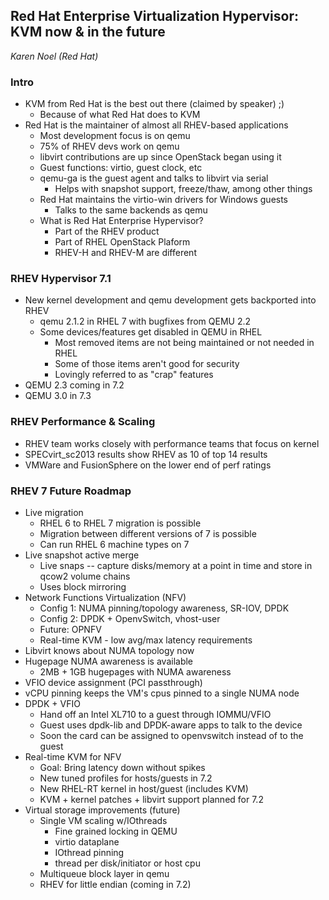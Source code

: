 ## Red Hat Enterprise Virtualization Hypervisor: KVM now & in the future
_Karen Noel (Red Hat)_

### Intro
* KVM from Red Hat is the best out there (claimed by speaker) ;)
    * Because of what Red Hat does to KVM
* Red Hat is the maintainer of almost all RHEV-based applications
    * Most development focus is on qemu
    * 75% of RHEV devs work on qemu
    * libvirt contributions are up since OpenStack began using it
    * Guest functions: virtio, guest clock, etc
    * qemu-ga is the guest agent and talks to libvirt via serial
        * Helps with snapshot support, freeze/thaw, among other things
    * Red Hat maintains the virtio-win drivers for Windows guests
        * Talks to the same backends as qemu
    * What is Red Hat Enterprise Hypervisor?
        * Part of the RHEV product
        * Part of RHEL OpenStack Plaform
        * RHEV-H and RHEV-M are different

### RHEV Hypervisor 7.1
* New kernel development and qemu development gets backported into RHEV
    * qemu 2.1.2 in RHEL 7 with bugfixes from QEMU 2.2
    * Some devices/features get disabled in QEMU in RHEL
        * Most removed items are not being maintained or not needed in RHEL
        * Some of those items aren't good for security
        * Lovingly referred to as "crap" features
* QEMU 2.3 coming in 7.2
* QEMU 3.0 in 7.3

### RHEV Performance & Scaling
* RHEV team works closely with performance teams that focus on kernel
* SPECvirt_sc2013 results show RHEV as 10 of top 14 results
* VMWare and FusionSphere on the lower end of perf ratings

### RHEV 7 Future Roadmap
* Live migration
    * RHEL 6 to RHEL 7 migration is possible
    * Migration between different versions of 7 is possible
    * Can run RHEL 6 machine types on 7
* Live snapshot active merge
    * Live snaps -- capture disks/memory at a point in time and store in qcow2 volume chains
    * Uses block mirroring
* Network Functions Virtualization (NFV)
    * Config 1: NUMA pinning/topology awareness, SR-IOV, DPDK
    * Config 2: DPDK + OpenvSwitch, vhost-user
    * Future: OPNFV
    * Real-time KVM - low avg/max latency requirements
* Libvirt knows about NUMA topology now
* Hugepage NUMA awareness is available
    * 2MB + 1GB hugepages with NUMA awareness
* VFIO device assignment (PCI passthrough)
* vCPU pinning keeps the VM's cpus pinned to a single NUMA node
* DPDK + VFIO
    * Hand off an Intel XL710 to a guest through IOMMU/VFIO
    * Guest uses dpdk-lib and DPDK-aware apps to talk to the device
    * Soon the card can be assigned to openvswitch instead of to the guest
* Real-time KVM for NFV
    * Goal: Bring latency down without spikes
    * New tuned profiles for hosts/guests in 7.2
    * New RHEL-RT kernel in host/guest (includes KVM)
    * KVM + kernel patches + libvirt support planned for 7.2
* Virtual storage improvements (future)
    * Single VM scaling w/IOthreads
        * Fine grained locking in QEMU
        * virtio dataplane
        * IOthread pinning
        * thread per disk/initiator or host cpu
    * Multiqueue block layer in qemu
    * RHEV for little endian (coming in 7.2)